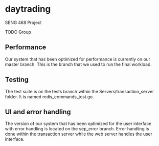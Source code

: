 # daytrading
SENG 468 Project

TODO Group

## Performance
Our system that has been optimized for performance is currently on our master branch. This is the branch that we used to run the final workload.

## Testing
The test suite is on the tests branch within the Servers/transaction_server folder. It is named redis_commands_test.go. 

## UI and error handling
The version of our system that has been optimized for the user interface with error handling is located on the sep_error branch. Error handling is done within the transaction server while the web server handles the user interface.
